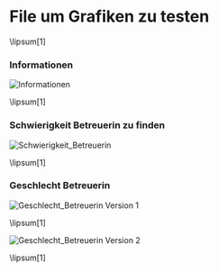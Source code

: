 # File um Grafiken zu testen

\lipsum[1]

### Informationen
![Informationen](../Informationen.png)

\lipsum[1]

### Schwierigkeit Betreuerin zu finden
![Schwierigkeit_Betreuerin](../Schwierigkeit_betreuer_finden.png)

\lipsum[1]


### Geschlecht Betreuerin
![Geschlecht_Betreuerin Version 1](../Geschlecht_betreuer_v1.png)

\lipsum[1]

![Geschlecht_Betreuerin Version 2](../Geschlecht_betreuer_v2.png)

\lipsum[1]


